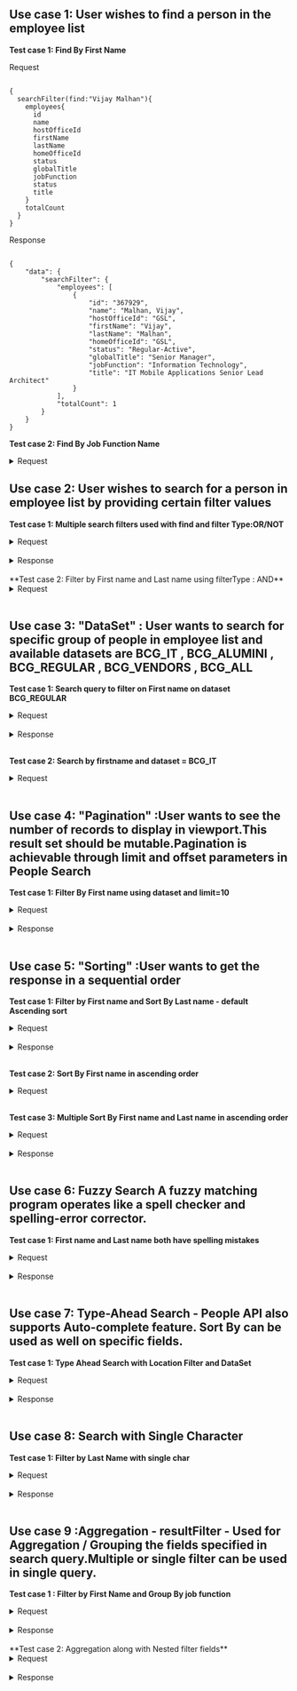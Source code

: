 ## Use case 1: User wishes to find a person in the employee list  

**Test case 1: Find By First Name**  

<summary>Request</summary>
<pre><code>
{
  searchFilter(find:"Vijay Malhan"){
    employees{
      id
      name
      hostOfficeId
      firstName
      lastName
      homeOfficeId
      status
      globalTitle
      jobFunction
      status
      title
    }
    totalCount
  }
}
</code></pre>  

<summary>Response</summary>
<pre><code>
{
    "data": {
        "searchFilter": {
            "employees": [
                {
                    "id": "367929",
                    "name": "Malhan, Vijay",
                    "hostOfficeId": "GSL",
                    "firstName": "Vijay",
                    "lastName": "Malhan",
                    "homeOfficeId": "GSL",
                    "status": "Regular-Active",
                    "globalTitle": "Senior Manager",
                    "jobFunction": "Information Technology",
                    "title": "IT Mobile Applications Senior Lead Architect"
                }
            ],
            "totalCount": 1
        }
    }
}
</code></pre>  

**Test case 2: Find By Job Function Name**  

<details>
<summary>Request</summary>
<pre><code>
{
  searchFilter(find:"Global IT Director"){
    employees{
      id
      name
      hostOfficeId
      firstName
      lastName
      homeOfficeId
      status
      globalTitle
      jobFunction
      status
      title
    }
    totalCount
  }
}
</code></pre>
</details>  

## Use case 2: User wishes to search for a person in employee list by providing certain filter values  

**Test case 1: Multiple search filters used with find and filter Type:OR/NOT**  

<details>
<summary>Request</summary>
<pre><code>
{
  searchFilter(find:"Outside Consultant" filters:[{ field:"firstName=Vijay" filterType:NOT}, { field:"lastName=Kolluru" filterType:OR}, { field:"lastName=Arora" filterType:OR}]){
    employees{
      id
      name
      hostOfficeId
      firstName
      lastName
      homeOfficeId
      status
      globalTitle
      jobFunction
      status
      title
    }
    totalCount
  }
}
</code></pre>
</details> 
<br/>
<details>
<summary>Response</summary>
<pre><code>
{
    "data": {
        "searchFilter": {
            "employees": [
                {
                    "id": "...",
                    "name": "Arora, Nidhi",
                    "hostOfficeId": "GSD",
                    "firstName": "Nidhi",
                    "lastName": "Arora",
                    "homeOfficeId": "GSD",
                    "status": "Contract-Active",
                    "globalTitle": "Analyst",
                    "jobFunction": "Information Technology",
                    "title": "Outside Consultant"
                },
                {
                    "id": "...",
                    "name": "Arora, Shilpa",
                    "hostOfficeId": "GLB",
                    "firstName": "Shilpa",
                    "lastName": "Arora",
                    "homeOfficeId": "GLB",
                    "status": "Contract-Terminated",
                    "globalTitle": "Analyst",
                    "jobFunction": "Information Technology",
                    "title": "Outside Consultant CresTech"
                },
                {
                    "id": "...",
                    "name": "Arora, Tushar",
                    "hostOfficeId": "GSD",
                    "firstName": "Tushar",
                    "lastName": "Arora",
                    "homeOfficeId": "GSD",
                    "status": "Contract-Active",
                    "globalTitle": "Analyst",
                    "jobFunction": "Information Technology",
                    "title": "Outside Consultant Genpact"
                },
                {
                    "id": "...",
                    "name": "Arora, Rishi",
                    "hostOfficeId": "GSD",
                    "firstName": "Rishi",
                    "lastName": "Arora",
                    "homeOfficeId": "GSD",
                    "status": "Contract-Active",
                    "globalTitle": "Analyst",
                    "jobFunction": "Information Technology",
                    "title": "Outside Consultant Genpact"
                },
                {
                    "id": "...",
                    "name": "Arora, Rohit",
                    "hostOfficeId": "GSD",
                    "firstName": "Rohit",
                    "lastName": "Arora",
                    "homeOfficeId": "GSD",
                    "status": "Contract-Active",
                    "globalTitle": "Analyst",
                    "jobFunction": "Information Technology",
                    "title": "Outside Consultant"
                },
                {
                    "id": "...",
                    "name": "Arora, Avinesh",
                    "hostOfficeId": "GSD",
                    "firstName": "Avinesh",
                    "lastName": "Arora",
                    "homeOfficeId": "GSD",
                    "status": "Contract-Terminated",
                    "globalTitle": "Analyst",
                    "jobFunction": "Information Technology",
                    "title": "Outside Consultant CresTech"
                },
                {
                    "id": "...",
                    "name": "Arora, Kavita",
                    "hostOfficeId": "GSD",
                    "firstName": "Kavita",
                    "lastName": "Arora",
                    "homeOfficeId": "GSD",
                    "status": "Contract-Terminated",
                    "globalTitle": "Analyst",
                    "jobFunction": "Information Technology",
                    "title": "Outside Consultant"
                },
                {
                    "id": "...",
                    "name": "Arora, Saurabh",
                    "hostOfficeId": "GLB",
                    "firstName": "Saurabh",
                    "lastName": "Arora",
                    "homeOfficeId": "GLB",
                    "status": "Contract-Terminated",
                    "globalTitle": "Analyst",
                    "jobFunction": "Information Technology",
                    "title": "Outside Consultant Sapient"
                },
                {
                    "id": "...",
                    "name": "Arora, Samta",
                    "hostOfficeId": "GLB",
                    "firstName": "Samta",
                    "lastName": "Arora",
                    "homeOfficeId": "GLB",
                    "status": "Contract-Terminated",
                    "globalTitle": "Analyst",
                    "jobFunction": "Information Technology",
                    "title": "Outside Consultant"
                },
  ...........
            ],
            "totalCount": 12
        }
    }
}
</code></pre>
</details>  
<br/>
**Test case 2: Filter by First name and Last name using filterType : AND**  
  
<details>
<summary>Request</summary>
<pre><code>
{
  searchFilter(filters:[{ field:"firstName=Vijay" filterType:AND}, { field:"lastName=Malhan" filterType:AND}]){
    employees{
      id
      name
      hostOfficeId
      firstName
      lastName
      homeOfficeId
      status
      globalTitle
      jobFunction
      status
      title
    }
    totalCount
  }
}
</code></pre>
</details>  
<br/> 

## Use case 3: "DataSet" : User wants to search for specific group of people in employee list and available datasets are BCG_IT , BCG_ALUMINI , BCG_REGULAR , BCG_VENDORS , BCG_ALL  
  
**Test case 1: Search query to filter on First name on dataset BCG_REGULAR**  
  
<details>
<summary>Request</summary>
<pre><code>
{
  searchFilter(filters:[{ field:"firstName=Vijay" filterType:AND}]  dataSet:BCG_REGULAR ){
    employees{
      id
      name
      hostOfficeId
      firstName
      lastName
      homeOfficeId
      status
      globalTitle
      jobFunction
      status
      title
    }
    totalCount
  }
}
</code></pre>
</details>  
<br/>
<details>
<summary>Response</summary>
<pre><code>
{
    "data": {
        "searchFilter": {
            "employees": [
                {
                    "id": "...",
                    "name": "Khokhar, Vijay",
                    "hostOfficeId": "IKA",
                    "firstName": "Vijay",
                    "lastName": "Khokhar",
                    "homeOfficeId": "IKA",
                    "status": "Regular-Active",
                    "globalTitle": "Omnia - Lead Data & Analytics",
                    "jobFunction": "Specialty Level 2",
                    "title": "BCG Omnia - Data & Analytics Lead"
                },
                {
                    "id": "...",
                    "name": "Kathiresan, Vijay",
                    "hostOfficeId": "CHE",
                    "firstName": "Vijay",
                    "lastName": "Kathiresan",
                    "homeOfficeId": "CHE",
                    "status": "Regular-Active",
                    "globalTitle": "Specialist",
                    "jobFunction": "VS Billable",
                    "title": "Designer"
                },
                {
                    "id": "...",
                    "name": "Malhan, Vijay",
                    "hostOfficeId": "GSL",
                    "firstName": "Vijay",
                    "lastName": "Malhan",
                    "homeOfficeId": "GSL",
                    "status": "Regular-Active",
                    "globalTitle": "Senior Manager",
                    "jobFunction": "Information Technology",
                    "title": "IT Mobile Applications Senior Lead Architect"
                },
                {
                    "id": "...",
                    "name": "Chari, Vijay",
                    "hostOfficeId": "MEL",
                    "firstName": "Vijay",
                    "lastName": "Chari",
                    "homeOfficeId": "MEL",
                    "status": "Regular-Active",
                    "globalTitle": "Project Leader",
                    "jobFunction": "Project Leader",
                    "title": "Project Leader"
                },
                {
                    "id": "...",
                    "name": "Thapa, Dig Vijay",
                    "...
                },
                {
                    "id": "...",
                    "name": "Kukreja, Vijay",
                  ...
                },
                {
                    "id": "...",
                    "name": "Patil, Vijay",
                    ....
                }
            ],
            "totalCount": 7
        }
    }
}
</code></pre>
</details>  
<br/> 

**Test case 2: Search by firstname and dataset = BCG_IT**  
  
<details>
<summary>Request</summary>
<pre><code>
{
  searchFilter(filters:[{ field:"firstName=Vijay" filterType:AND}]  dataSet:BCG_IT ){
    employees{
      id
      name
      hostOfficeId
      firstName
      lastName
      homeOfficeId
      status
      globalTitle
      jobFunction
      status
      title
    }
    totalCount
  }
}
</code></pre>
</details>  
<br/>

## Use case 4: "Pagination" :User wants to see the number of records to display in viewport.This result set should be mutable.Pagination is achievable through limit and offset parameters in People Search  

**Test case 1: Filter By First name using dataset and limit=10**  
  
<details>
<summary>Request</summary>
<pre><code>
{
  searchFilter(filters:[{ field:"firstName=Vijay" filterType:AND}]  dataSet:BCG_REGULAR limit: 10 ){
    employees{
      id
      name
      hostOfficeId
      firstName
      lastName
      homeOfficeId
      status
      globalTitle
      jobFunction
      status
      title
    }
    totalCount
  }
}
</code></pre>
</details>  
<br/>
<details>
<summary>Response</summary>
<pre><code>
{
    "data": {
        "searchFilter": {
            "employees": [
                {
                    "id": "...",
                    "name": "Khokhar, Vijay",
                    "hostOfficeId": "IKA",
                    "firstName": "Vijay",
                    "lastName": "Khokhar",
                    "homeOfficeId": "IKA",
                    "status": "Regular-Active",
                    "globalTitle": "Omnia - Lead Data & Analytics",
                    "jobFunction": "Specialty Level 2",
                    "title": "BCG Omnia - Data & Analytics Lead"
                },
                {
                    "id": "...",
                    "name": "Kathiresan, Vijay",
                    "hostOfficeId": "CHE",
                    "firstName": "Vijay",
                    "lastName": "Kathiresan",
                    "homeOfficeId": "CHE",
                    "status": "Regular-Active",
                    "globalTitle": "Specialist",
                    "jobFunction": "VS Billable",
                    "title": "Designer"
                },
                {
                    "id": "...",
                    "name": "Malhan, Vijay",
                    "hostOfficeId": "GSL",
                    "firstName": "Vijay",
                    "lastName": "Malhan",
                    "homeOfficeId": "GSL",
                    "status": "Regular-Active",
                    "globalTitle": "Senior Manager",
                    "jobFunction": "Information Technology",
                    "title": "IT Mobile Applications Senior Lead Architect"
                },
                {
                    "id": "...",
                    "name": "Chari, Vijay",
                    "hostOfficeId": "MEL",
                    "firstName": "Vijay",
                    "lastName": "Chari",
                    "homeOfficeId": "MEL",
                    "status": "Regular-Active",
                    "globalTitle": "Project Leader",
                    "jobFunction": "Project Leader",
                    "title": "Project Leader"
                },
                {
                    "id": "...",
                    "name": "Thapa, Dig Vijay",
                    "hostOfficeId": "BEK",
                    "firstName": "Dig Vijay",
                    "lastName": "Thapa",
                    "homeOfficeId": "BEK",
                    "status": "Regular-Active",
                    "globalTitle": "Omnia - Junior Technical Delivery",
                    "jobFunction": "Specialty Level 1",
                    "title": "BCG Omnia - Junior Analyst, Solution Support"
                },
                {
                    "id": "...",
                    "name": "Kukreja, Vijay",
                    "hostOfficeId": "TOR",
                    "firstName": "Vijay",
                    "lastName": "Kukreja",
                    "homeOfficeId": "TOR",
                    "status": "Regular-Active",
                    "globalTitle": "Consultant",
                    "jobFunction": "Consultant",
                    "title": "Consultant"
                },
                {
                    "id": "...",
                    "name": "Patil, Vijay",
                    "hostOfficeId": "BEK",
                    "firstName": "Vijay",
                    "lastName": "Patil",
                    "homeOfficeId": "BEK",
                    "status": "Regular-Active",
                    "globalTitle": "Knowledge Analyst",
                    "jobFunction": "Knowledge Team",
                    "title": "Analyst - GAMMA"
                }
            ],
          }
    }
}
</code></pre>
</details>  
<br/>  

## Use case 5:  "Sorting" :User wants to get the response in a sequential order  
  
**Test case 1: Filter by First name and Sort By Last name - default Ascending sort**  
  
<details>
<summary>Request</summary>
<pre><code>
{
  searchFilter(filters:[{ field:"firstName=Vijay" filterType:AND}]  dataSet:BCG_REGULAR limit: 10 offset:5 sortBy:"lastName"){
    employees{
      id
      name
      hostOfficeId
      firstName
      lastName
      homeOfficeId
      status
      globalTitle
      jobFunction
      status
      title
    }
    totalCount
  }
}
</code></pre>
</details>  
<br/> 

<details>
<summary>Response</summary>
<pre><code>
{
    "data": {
        "searchFilter": {
            "employees": [
                {
                    "id": "...",
                    "name": "Patil, Vijay",
                    "hostOfficeId": "BEK",
                    "firstName": "Vijay",
                    "lastName": "Patil",
                    "homeOfficeId": "BEK",
                    "status": "Regular-Active",
                    "globalTitle": "Knowledge Analyst",
                    "jobFunction": "Knowledge Team",
                    "title": "Analyst - GAMMA"
                },
                {
                    "id": "...",
                    "name": "Thapa, Dig Vijay",
                    "hostOfficeId": "BEK",
                    "firstName": "Dig Vijay",
                    "lastName": "Thapa",
                    "homeOfficeId": "BEK",
                    "status": "Regular-Active",
                    "globalTitle": "Omnia - Junior Technical Delivery",
                    "jobFunction": "Specialty Level 1",
                    "title": "BCG Omnia - Junior Analyst, Solution Support"
                }
            ],
            "totalCount": 7
        }
    }
}
</code></pre>
</details>  
<br/>

**Test case 2: Sort By First name in ascending order**   
   
<details>
<summary>Request</summary>
<pre><code>
{
  searchFilter(filters:[{ field:"firstName=Vijay" filterType:AND}]  dataSet:BCG_ALL sortBy:"firstName" sortOrder:ASC){
    employees{
      id
      name
      hostOfficeId
      firstName
      lastName
      homeOfficeId
      status
      globalTitle
      jobFunction
      status
      title
    }
    totalCount
  }
}
</code></pre>
</details>  
<br/>   

**Test case 3: Multiple Sort By First name and Last name in ascending order**  

<details>
<summary>Request</summary>
<pre><code>
{
  searchFilter(filters:[{ field:"firstName=Vijay" filterType:AND}]  dataSet:BCG_ALL sortBy:["firstName","lastName"] sortOrder:ASC limit: 5 offset:0){
    employees{
      id
      name
      hostOfficeId
      firstName
      lastName
      homeOfficeId
      status
      globalTitle
      jobFunction
      status
      title
    }
    totalCount
  }
}
</code></pre>
</details>  
<br/>

<details>
<summary>Response</summary>
<pre><code>
{
    "data": {
        "searchFilter": {
            "employees": [
                {
                    "id": "359819",
                    "name": "Thapa, Dig Vijay",
                    "hostOfficeId": "BEK",
                    "firstName": "Dig Vijay",
                    "lastName": "Thapa",
                    "homeOfficeId": "BEK",
                    "status": "Regular-Active",
                    "globalTitle": "Omnia - Junior Technical Delivery",
                    "jobFunction": "Specialty Level 1",
                    "title": "BCG Omnia - Junior Analyst, Solution Support"
                },
                {
                    "id": "297462",
                    "name": "Agashe, Vijay",
                    ...
                },
                {
                    "id": "347892",
                    "name": "Arora, Vijay",
                    ....
                },
                {
                    "id": "341031",
                    "name": "Chandran, Vijay",
                    ....
                },
                {
                    "id": "253352",
                    "name": "Chandrathil, Vijay",
                    ....
                }
            ],
            "totalCount": 28
        }
    }
}
</code></pre>
</details>  
<br/>

## Use case 6: Fuzzy Search A fuzzy matching program operates like a spell checker and spelling-error corrector.  
   
**Test case 1: First name and Last name both have spelling mistakes**   
  
<details>
<summary>Request</summary>
<pre><code>
{
    searchFilter( find:"vijy mahlan" sortBy:"firstName" ){
      employees{
        id
        name
        hostOfficeId
        firstName
        lastName
        homeOfficeId
        status
        globalTitle
        jobFunction
        status
        title
      }
    }
 }
</code></pre>
</details>  
<br/>

<details>
<summary>Response</summary>
<pre><code>
{
    "data": {
        "searchFilter": {
            "employees": [
                {
                    "id": "367929",
                    "name": "Malhan, Vijay",
                    "hostOfficeId": "GSL",
                    "firstName": "Vijay",
                    "lastName": "Malhan",
                    "homeOfficeId": "GSL",
                    "status": "Regular-Active",
                    "globalTitle": "Senior Manager",
                    "jobFunction": "Information Technology",
                    "title": "IT Mobile Applications Senior Lead Architect"
                }
            ]
        }
    }
}
</code></pre>
</details>  
<br/>

## Use case 7: Type-Ahead Search -  People API also supports Auto-complete feature.  Sort By can be used as well on specific fields.  

**Test case 1: Type Ahead Search with Location Filter and DataSet**  
   
<details>
<summary>Request</summary>
<pre><code>
{
  searchFilter( find:"vi"   filters:[{field:"homeOfficeId=GSL" filterType:AND}] sortBy:"name"  dataSet:BCG_REGULAR){
    employees{
      id
      name
      hostOfficeId
      firstName
      lastName
      homeOfficeId
      status
      globalTitle
      jobFunction
      status
      title
    }
  }
}
</code></pre>
</details>  
<br/>

<details>
<summary>Response</summary>
<pre><code>
{
  "data": {
    "searchFilter": {
      "employees": [
        {
          "id": "367929",
          "name": "Malhan, Vijay",
          "hostOfficeId": "GSL",
          "firstName": "Vijay",
          "lastName": "Malhan",
          "homeOfficeId": "GSL",
          "status": "Regular-Active",
          "globalTitle": "Senior Manager",
          "jobFunction": "Information Technology",
          "title": "IT Mobile Applications Senior Lead Architect"
        },
{
          "id": "372138",
          "name": "Vielle, Jennifer",
          "hostOfficeId": "GSL",
          "firstName": "Jennifer",
          "lastName": "Vielle",
          "homeOfficeId": "GSL",
          "status": "Regular-Active",
          "globalTitle": "Lead",
          "jobFunction": "Operations",
          "title": "Sourcing Lead - Facilities Management"
        }
      ]
    }
  }
}
</code></pre>
</details>  
<br/>

## Use case 8: Search with Single Character  
  
**Test case 1: Filter by Last Name with single char**  
  
<details>
<summary>Request</summary>
<pre><code>
query {
    searchFilter(find:"", filters:[{field: "firstName=H*", filterType: AND} {field: "lastName=G*", filterType: AND}] sortBy:"lastName" ) {
    totalCount
    employees {
      id
      firstName
      lastName
    }
  }
}
</code></pre>
</details>  
<br/> 

<details>
<summary>Response</summary>
<pre><code>
{
    "data": {
        "searchFilter": {
            "totalCount": 9,
            "employees": [
                {
                    "id": "353217",
                    "firstName": "Hossam",
                    "lastName": "Gabri"
                },
                {
                    "id": "377593",
                    "firstName": "Hillie",
                    "lastName": "Gaither"
                },
                {
                    "id": "337144",
                    "firstName": "Hector",
                    "lastName": "George"
                },
                {
                    "id": "344400",
                    "firstName": "Harry",
                    "lastName": "Green"
                },
                {
                    "id": "129012",
                    "firstName": "Helge",
                    "lastName": "Groß"
                },
                {
                    "id": "88332",
                    "firstName": "Hongzhou",
                    "lastName": "Guo"
                },
                {
                    "id": "389542",
                    "firstName": "Harshit",
                    "lastName": "Gupta"
                },
                {
                    "id": "330330",
                    "firstName": "Himanshu",
                    "lastName": "Gupta"
                },
                {
                    "id": "376314",
                    "firstName": "Himank",
                    "lastName": "Gupta"
                }
            ]
        }
    }
}
</code></pre>
</details>  
<br/> 

## Use case 9 :Aggregation - resultFilter - Used for Aggregation / Grouping the fields specified in search query.Multiple or single filter can be used in single query.    
  
**Test case 1 : Filter by First Name and Group By job function**  
  
<details>
<summary>Request</summary>
<pre><code>
{
  searchFilter(filters:[{ field:"firstName=Vijay" filterType:AND}]  resultFilters:["jobFunction"] dataSet:BCG_ALL limit: 5 offset:0 sortBy:"title" ){
    employees{
      id
      name
      hostOfficeId
      firstName
      lastName
      homeOfficeId
      status
      globalTitle
      jobFunction
      status
      title
    }
    totalCount
  }
}
</code></pre>
</details>  
<br/>

<details>
<summary>Response</summary>
<pre><code>
{
    "data": {
        "searchFilter": {
            "employees": [
                {
                    "id": "...",
                    "name": "Iyer, Vijay",
                    "hostOfficeId": "CHI",
                    "firstName": "Vijay",
                    "lastName": "Iyer",
                    "homeOfficeId": "CHI",
                    "status": "Regular-Terminated",
                    "globalTitle": "Analyst",
                    "jobFunction": "Knowledge Team Billable",
                    "title": "Analyst"
                },
                {
                    "id": "...",
                    "name": "Patil, Vijay",
                    "hostOfficeId": "BEK",
                    "firstName": "Vijay",
                    "lastName": "Patil",
                    "homeOfficeId": "BEK",
                    "status": "Regular-Active",
                    "globalTitle": "Knowledge Analyst",
                    "jobFunction": "Knowledge Team",
                    "title": "Analyst - GAMMA"
                },
                {
                    "id": "...",
                    "name": "Khokhar, Vijay",
                    "hostOfficeId": "IKA",
                    "firstName": "Vijay",
                    "lastName": "Khokhar",
                    "homeOfficeId": "IKA",
                    "status": "Regular-Active",
                    "globalTitle": "Omnia - Lead Data & Analytics",
                    "jobFunction": "Specialty Level 2",
                    "title": "BCG Omnia - Data & Analytics Lead"
                },
                {
                    "id": "...",
                    "name": "Thapa, Dig Vijay",
                    "hostOfficeId": "BEK",
                    "firstName": "Dig Vijay",
                    "lastName": "Thapa",
                    "homeOfficeId": "BEK",
                    "status": "Regular-Active",
                    "globalTitle": "Omnia - Junior Technical Delivery",
                    "jobFunction": "Specialty Level 1",
                    "title": "BCG Omnia - Junior Analyst, Solution Support"
                },
                {
                    "id": "...",
                    "name": "Singh, Vijay",
                    "hostOfficeId": "WAS",
                    "firstName": "Vijay",
                    "lastName": "Singh",
                    "homeOfficeId": "WAS",
                    "status": "Regular-Terminated",
                    "globalTitle": "Consultant",
                    "jobFunction": "Consultant",
                    "title": "Consultant"
                }
            ],
            "totalCount": 28
        }
    }
}
</code></pre>
</details>  
<br/> 
**Test case 2: Aggregation along with Nested filter fields**  
   
<details>
<summary>Request</summary>
<pre><code>
{
  searchFilter( find:"director"  resultFilters:["hostOfficeId"]   ){
    employees{
      id
      name
      lastName
      title
      status
      hostOfficeId
    }
    searchFilters{
        field
        filters{
            key
            count
        }
    }
    totalCount
  }
}
</code></pre>
</details>  
<br/>
<details>
<summary>Response</summary>
<pre><code>
{
    "data": {
        "searchFilter": {
            "employees": [
                {
                    "id": "8872",
                    "name": "Aham, Tom",
                    "lastName": "Aham",
                    "title": "Global IT Director - Technology Operations Meetings & Offices",
                    "status": "Regular-Active",
                    "hostOfficeId": "GSB"
                },
                {
                    "id": "381299",
                    "name": "DiVittorio, Paul",
                    "lastName": "DiVittorio",
                    "title": "Global IT Director - Cloud Infrastructure",
                    "status": "Regular-Active",
                    "hostOfficeId": "GSB"
                },
.......
 
                            "key": "BKA",
                            "count": "2"
                        },
                        {
                            "key": "DUS",
                            "count": "2"
                        },
                        {
                            "key": "NXA",
                            "count": "2"
                        }
                    ]
                }
            ],
            "totalCount": 72
        }
    }
}
</code></pre>
</details>  
  